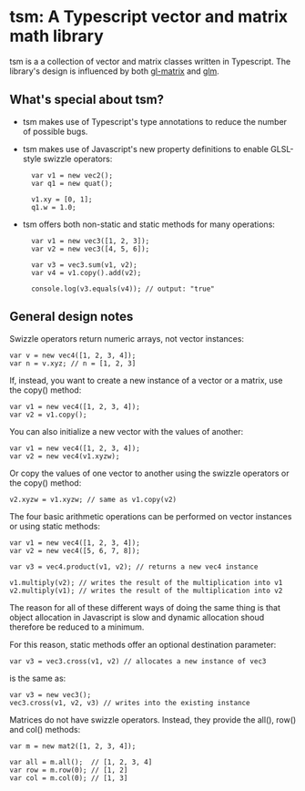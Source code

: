 tsm: A Typescript vector and matrix math library
=================================================

tsm is a a collection of vector and matrix classes written in Typescript. The library's design is influenced by both [gl-matrix](https://github.com/toji/gl-matrix) and [glm](https://github.com/g-truc/glm). 

What's special about tsm?
-------------------------

- tsm makes use of Typescript's type annotations to reduce the number of possible bugs.

- tsm makes use of Javascript's new property definitions to enable GLSL-style swizzle operators:

        var v1 = new vec2();
        var q1 = new quat();

        v1.xy = [0, 1];
        q1.w = 1.0;

- tsm offers both non-static and static methods for many operations:

        var v1 = new vec3([1, 2, 3]);
        var v2 = new vec3([4, 5, 6]);

        var v3 = vec3.sum(v1, v2);
        var v4 = v1.copy().add(v2);

        console.log(v3.equals(v4)); // output: "true"


General design notes
--------------------

Swizzle operators return numeric arrays, not vector instances:

    var v = new vec4([1, 2, 3, 4]);
    var n = v.xyz; // n = [1, 2, 3]

If, instead, you want to create a new instance of a vector or a matrix, use the copy() method:

    var v1 = new vec4([1, 2, 3, 4]);
    var v2 = v1.copy();

You can also initialize a new vector with the values of another:

    var v1 = new vec4([1, 2, 3, 4]);
    var v2 = new vec4(v1.xyzw);

Or copy the values of one vector to another using the swizzle operators or the copy() method:

    v2.xyzw = v1.xyzw; // same as v1.copy(v2)

The four basic arithmetic operations can be performed on vector instances or using static methods:

    var v1 = new vec4([1, 2, 3, 4]);
    var v2 = new vec4([5, 6, 7, 8]);

    var v3 = vec4.product(v1, v2); // returns a new vec4 instance

    v1.multiply(v2); // writes the result of the multiplication into v1
    v2.multiply(v1); // writes the result of the multiplication into v2

The reason for all of these different ways of doing the same thing is that object allocation in Javascript is slow and dynamic allocation shoud therefore be reduced to a minimum.

For this reason, static methods offer an optional destination parameter:

    var v3 = vec3.cross(v1, v2) // allocates a new instance of vec3

is the same as:

    var v3 = new vec3();
    vec3.cross(v1, v2, v3) // writes into the existing instance

Matrices do not have swizzle operators. Instead, they provide the all(), row() and col() methods:

    var m = new mat2([1, 2, 3, 4]);

    var all = m.all();  // [1, 2, 3, 4]  
    var row = m.row(0); // [1, 2]
    var col = m.col(0); // [1, 3] 

